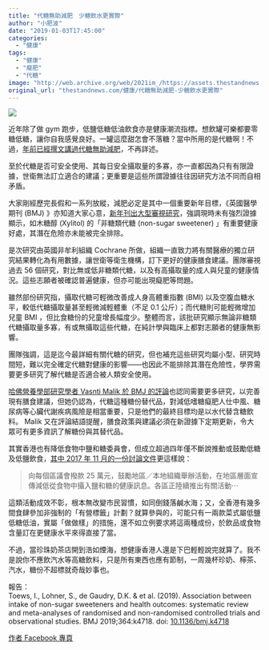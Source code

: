 ```yaml
---
title: "代糖無助減肥　少糖飲水更實際"
author: "小肥波"
date: "2019-01-03T17:45:00"
categories:
  - "健康"
tags:
  - "健康"
  - "癡肥"
  - "代糖"
image: "http://web.archive.org/web/2021im_/https://assets.thestandnews.com/media/photos/pontus-ohlsson-483310-unsplash_n139p.png"
original_url: "thestandnews.com/健康/代糖無助減肥-少糖飲水更實際"
---
```

![](http://web.archive.org/web/2021im_/https://assets.thestandnews.com/media/photos/pontus-ohlsson-483310-unsplash_n139p.png)

近年除了做 gym 跑步，低鹽低糖低油飲食亦是健康潮流指標。想飲罐可樂都要零糖低糖，讓你自我感覺良好。一罐這麼甜怎會不落糖？當中所用的是代糖啊！不過，[年前已經撰文講過代糖無助減肥](../../personal/%E4%BB%A3%E7%B3%96%E6%B8%9B%E8%82%A5%E5%8F%AF%E8%83%BD%E5%8F%AA%E6%98%AF%E5%A4%A2/)，不再詳述。

至於代糖是否可安全使用、其每日安全攝取量的多寡，亦一直都因為只有有限證據，世衛無法訂立適合的建議；更重要是這些所謂證據往往因研究方法不同而自相矛盾。

大家剛經歷完長假和一系列放縱，減肥必定是其中一個重要新年目標，《英國醫學期刊 (BMJ) 》亦知道大家心意，[新年刊出大型審視研究](http://web.archive.org/web/20211229074954/https://www.bmj.com/content/364/bmj.k4718)，強調現時未有強烈證據顯示，如木糖醇 (Xylitol) 的「非糖類代糖 (non-sugar sweetener) 」有重要健康好處，其潛在危險亦未能被完全排除。

是次研究由英國非牟利組織 Cochrane 所做，組織一直致力將有關醫療的獨立研究結果轉化為有用數據，讓世衛等衛生機構，訂下更好的健康膳食建議。團隊審視過去 56 個研究，對比無或低非糖類代糖，以及有高攝取量的成人與兒童的健康情況。這些志願者被確認普遍健康，但亦可能出現癡肥等問題。

雖然部份研究指，攝取代糖可輕微改善成人身高體重指數 (BMI) 以及空腹血糖水平，較低代糖攝取量甚至輕微減輕體重（不足 0.1 公斤）；而代糖則可能輕微增加兒童 BMI ，但比食糖份的兒童增長幅度少。整體而言，該批研究顯示無論非糖類代糖攝取量多寡，有或無攝取這些代糖，在純計學與臨床上都對志願者的健康無影響。

團隊強調，這是迄今最詳細有關代糖的研究，但也補充這些研究均屬小型、研究時間短，難以完全確定代糖對健康的影響——也因此不能排除其潛在危險性，學界需要更多研究了解代糖是否適合被人類安全使用。

[哈佛營養學部研究學者 Vasnti Malik 於 BMJ 的評論](http://web.archive.org/web/20211229074954/https://www.bmj.com/content/364/bmj.k5005)也認同需要更多研究，以完善現有膳食建議，但她仍認為，代糖這種糖份替代品，對減低嗜糖癡肥人仕中風、糖尿病等心臟代謝疾病風險是相當重要，只是他們的最終目標均是以水代替含糖飲料。 Malik 又在評論結語提醒，膳食政策與建議必須在新證據下定期更新，令大眾可有更多資訊了解糖份與其替代品。

其實香港也有降低食物中鹽和糖委員會，但成立超過四年僅不斷說推動或鼓勵低糖及低鹽飲食，[其中 2017 年 11 月的一份討論文件](http://web.archive.org/web/20211229074954/https://www.legco.gov.hk/yr17-18/chinese/panels/fseh/papers/fseh20171114cb2-263-5-c.pdf)更這樣說：

> 向每個區議會撥款 25 萬元，鼓勵地區／本地組織舉辦活動，在地區層面宣傳減低從食物中攝入鹽和糖的健康訊息。各區正陸續推出有關活動⋯

這類活動成效不彰，根本無改變市民習慣，如同倒錢落鹹水海；又，全香港有幾多間食肆參加非強制的「有營標籤」計劃？就算參與的，可能只有一兩款菜式屬低鹽低糖低油，實屬「做做樣」的措施，還不如立例要求將這兩種成份，於飲品或食物含量訂在更健康水平來得直接了當。

不過，當珍珠奶茶店開到浩如煙海，想健康香港人還是下巴輕輕說完就算了。我不是說你不應飲汽水等高糖飲料，只是所有東西也應有節制，一周幾杯珍奶、檸茶、汽水，糖份不超標就奇哉妙事也。

報告：  
Toews, I., Lohner, S., de Gaudry, D.K. & et al. (2019). Association between intake of non-sugar sweeteners and health outcomes: systematic review and meta-analyses of randomised and non-randomised controlled trials and observational studies. BMJ 2019;364:k4718. doi: [10.1136/bmj.k4718](http://web.archive.org/web/20211229074954/https://www.bmj.com/content/364/bmj.k4718)

[作者 Facebook 專頁](http://web.archive.org/web/20211229074954/http://www.facebook.com/siufeiball)